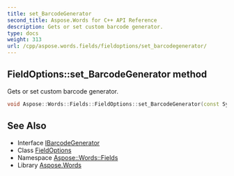 ```yaml
---
title: set_BarcodeGenerator
second_title: Aspose.Words for C++ API Reference
description: Gets or set custom barcode generator.
type: docs
weight: 313
url: /cpp/aspose.words.fields/fieldoptions/set_barcodegenerator/
---
```

## FieldOptions::set_BarcodeGenerator method


Gets or set custom barcode generator.

```cpp
void Aspose::Words::Fields::FieldOptions::set_BarcodeGenerator(const System::SharedPtr<Aspose::Words::Fields::IBarcodeGenerator> &value)
```

## See Also

* Interface [IBarcodeGenerator](../../ibarcodegenerator/)
* Class [FieldOptions](../)
* Namespace [Aspose::Words::Fields](../../)
* Library [Aspose.Words](../../../)
